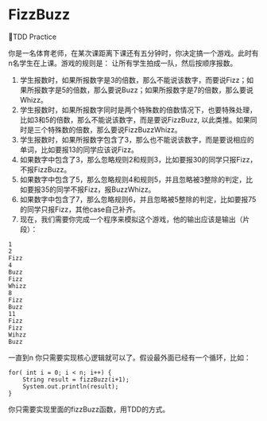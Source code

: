 # FizzBuzz
🤖TDD Practice

你是一名体育老师，在某次课距离下课还有五分钟时，你决定搞一个游戏。此时有n名学生在上课。游戏的规则是：
让所有学生拍成一队，然后按顺序报数。

1. 学生报数时，如果所报数字是3的倍数，那么不能说该数字，而要说Fizz；如果所报数字是5的倍数，那么要说Buzz；如果所报数字是7的倍数，那么要说Whizz。
2. 学生报数时，如果所报数字同时是两个特殊数的倍数情况下，也要特殊处理，比如3和5的倍数，那么不能说该数字，而是要说FizzBuzz, 以此类推。如果同时是三个特殊数的倍数，那么要说FizzBuzzWhizz。
3. 学生报数时，如果所报数字包含了3，那么也不能说该数字，而是要说相应的单词，比如要报13的同学应该说Fizz。
4. 如果数字中包含了3，那么忽略规则2和规则3，比如要报30的同学只报Fizz，不报FizzBuzz。
5. 如果数字中包含了5，那么忽略规则4和规则5，并且忽略被3整除的判定，比如要报35的同学不报Fizz，报BuzzWhizz。
6. 如果数字中包含了7，那么忽略规则6，并且忽略被5整除的判定，比如要报75的同学只报Fizz，其他case自己补齐。
7. 现在，我们需要你完成一个程序来模拟这个游戏，他的输出应该是输出（片段）：
```
1
2
Fizz
4
Buzz
Fizz
Whizz
8
Fizz
Buzz
11
Fizz 
Fizz
Wihzz
Buzz
```
一直到n 
你只需要实现核心逻辑就可以了。假设最外面已经有一个循环，比如：
```
for( int i = 0; i < n; i++) {
    String result = fizzBuzz(i+1);
    System.out.println(result);
}
```
你只需要实现里面的fizzBuzz函数，用TDD的方式。
